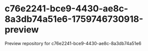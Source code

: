 # c76e2241-bce9-4430-ae8c-8a3db74a51e6-1759746730918-preview
Preview repository for c76e2241-bce9-4430-ae8c-8a3db74a51e6
